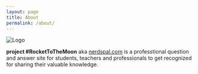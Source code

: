 ```yaml
---
layout: page
title: About
permalink: /about/
---
```


![Logo](https://www.gravatar.com/avatar/7244c6ceacb2e8310d4d5f8d652b0b44?s=50&d=identicon)

**project #RocketToTheMoon** aka [nerdspal.com](https://nerdspal.com/) is a professtional question and answer site for students, teachers and professionals to get recognized for sharing their valuable knowledge.
